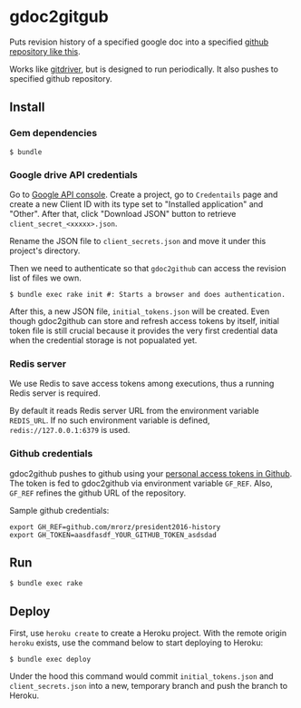 # gdoc2gitgub

Puts revision history of a specified google doc into a specified [github repository like this](https://github.com/MrOrz/president2016-history).

Works like [gitdriver](https://github.com/larsks/gitdriver), but is designed to run periodically.
It also pushes to specified github repository.


## Install

### Gem dependencies
```
$ bundle
```

### Google drive API credentials

Go to [Google API console](https://console.developers.google.com).
Create a project, go to `Credentails` page and create a new Client ID with
its type set to "Installed application" and "Other". After that, click "Download JSON" button to retrieve `client_secret_<xxxxx>.json`.

Rename the JSON file to `client_secrets.json` and move it under this project's directory.

Then we need to authenticate so that `gdoc2github` can access
the revision list of files we own.

```
$ bundle exec rake init #: Starts a browser and does authentication.
```

After this, a new JSON file, `initial_tokens.json` will be created.
Even though gdoc2github can store and refresh access tokens by itself,
initial token file is still crucial because it provides the very first credential data when the credential storage is not popualated yet.


### Redis server

We use Redis to save access tokens among executions, thus a running Redis server is required.

By default it reads Redis server URL from the environment variable `REDIS_URL`.
If no such environment variable is defined, `redis://127.0.0.1:6379` is used.

### Github credentials

gdoc2github pushes to github using your [personal access tokens in Github](https://help.github.com/articles/creating-an-access-token-for-command-line-use/).
The token is fed to gdoc2github via environment variable `GF_REF`.
Also, `GF_REF` refines the github URL of the repository.

Sample github credentials:

```
export GH_REF=github.com/mrorz/president2016-history
export GH_TOKEN=aasdfasdf_YOUR_GITHUB_TOKEN_asdsdad
```

## Run

```
$ bundle exec rake
```

## Deploy

First, use `heroku create` to create a Heroku project.
With the remote origin `heroku` exists, use the command below to start deploying to Heroku:

```
$ bundle exec deploy
```

Under the hood this command would commit `initial_tokens.json` and `client_secrets.json` into a new, temporary branch and push the branch to Heroku.
